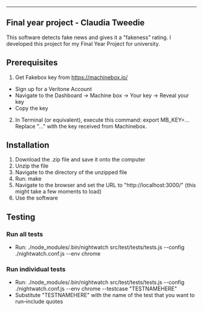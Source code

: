 -------------------------------------------------------------------------------------------------------------------
Final year project - Claudia Tweedie
--------------------------------------------------------------------------------

This software detects fake news and gives it a "fakeness" rating. I developed this project for my Final Year Project for university.

## Prerequisites
1. Get Fakebox key from https://machinebox.io/
- Sign up for a Veritone Account
- Navigate to the Dashboard -> Machine box -> Your key -> Reveal your key
- Copy the key
2. In Terminal (or equivalent), execute this command: export MB_KEY=...
Replace "..." with the key received from Machinebox.

## Installation
1. Download the .zip file and save it onto the computer
2. Unzip the file
3. Navigate to the directory of the unzipped file
4. Run: make
5. Navigate to the browser and set the URL to "http://localhost:3000/" (this might take a few moments to load)
6. Use the software

## Testing
### Run all tests
- Run: ./node_modules/.bin/nightwatch src/test/tests/tests.js --config ./nightwatch.conf.js --env chrome

### Run individual tests
- Run: ./node_modules/.bin/nightwatch src/test/tests/tests.js --config ./nightwatch.conf.js --env chrome --testcase "TESTNAMEHERE"
- Substitute "TESTNAMEHERE" with the name of the test that you want to run–include quotes

